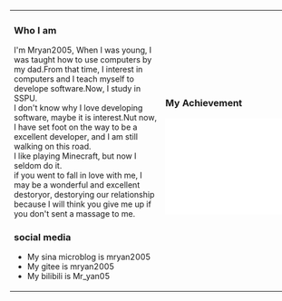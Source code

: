 <table style="margin-left: 50%; margin-right: 50%;">
  <tr>
    <td>
      <h3>Who I am</h3>
        I'm Mryan2005, When I was young, I was taught how to use computers by my dad.From that time, I interest in computers and I teach myself to develope software.Now, I study in SSPU.<br>
        I don't know why I love developing software, maybe it is interest.Nut now, I have set foot on the way to be a excellent developer, and I am still walking on this road.<br>
        I like playing Minecraft, but now I seldom do it.<br>
        if you went to fall in love with me, I may be a wonderful and excellent destoryor, destorying our relationship because I will think you give me up if  you don't sent a massage to me.<br>
      <h3>social media</h3>
        <ul>
          <li>My sina microblog is <a herf = "https://weibo.com/mryan2005">mryan2005</a></li>
          <li>My gitee is <a herf = "https://gitee.com/Mryan2005">mryan2005</a></li>
          <li>My bilibili is <a herf = "https://space.bilibili.com/372328307">Mr_yan05</a></li>  
        </ul>
    </td>
    <td>
    <h3>My Achievement</h3>
    <img src="/github-metrics.svg" alt="Metrics" width="100%">
  </tr>
</table>
<!--
**Mryan2005/Mryan2005** is a ✨ _special_ ✨ repository because its `README.md` (this file) appears on your GitHub profile.

Here are some ideas to get started:

- 🔭 I’m currently working on ...
- 🌱 I’m currently learning ...
- 👯 I’m looking to collaborate on ...
- 🤔 I’m looking for help with ...
- 💬 Ask me about ...
- 📫 How to reach me: ...
- 😄 Pronouns: ...
- ⚡ Fun fact: ...
-->
